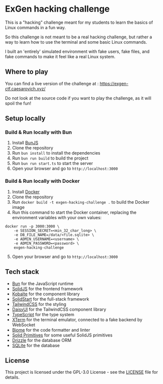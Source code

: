 # ExGen hacking challenge

This is a "hacking" challenge meant for my students to learn the basics of Linux commands in a fun way.

So this challenge is not meant to be a real hacking challenge, but rather a way to learn how to use the terminal and some basic Linux commands.

I built an 'entirely' simulated environment with fake users, fake files, and fake commands to make it feel like a real Linux system.

## Where to play

You can find a live version of the challenge at : https://exgen-ctf.caesarovich.xyz/

Do not look at the source code if you want to play the challenge, as it will spoil the fun!

## Setup locally


### Build & Run locally with Bun

1. Install [BunJS](https://bun.sh/)
2. Clone the repository
3. Run `bun install` to install the dependencies
4. Run `bun run build` to build the project
5. Run `bun run start.ts` to start the server
6. Open your browser and go to `http://localhost:3000`

### Build & Run locally with Docker
1. Install [Docker](https://www.docker.com/)
2. Clone the repository
3. Run `docker build -t exgen-hacking-challenge .` to build the Docker image
4. Run this command to start the Docker container, replacing the environment variables with your own values:
```
docker run -p 3000:3000 \
	-e SESSION_SECRET=<min_32_char_long> \
	-e DB_FILE_NAME=/data/<file.sqlite> \
	-e ADMIN_USERNAME=<username> \
	-e ADMIN_PASSWORD=<password> \
	exgen-hacking-challenge
``` 
5. Open your browser and go to `http://localhost:3000`

## Tech stack

- [Bun](https://bun.sh/) for the JavaScript runtime
- [SolidJS](https://solidjs.com/) for the frontend framework
- [Kobalte](https://kobalte.dev/) for the component library
- [SolidStart](https://start.solidjs.com/) for the full-stack framework
- [TailwindCSS](https://tailwindcss.com/) for the styling
- [DaisyUI](https://daisyui.com/) for the TailwindCSS component library
- [TypeScript](https://www.typescriptlang.org/) for the type system
- [XTerm](https://xtermjs.org/) for the terminal emulator, connected to a fake backend by WebSocket
- [Biome](https://biomejs.dev/) for the code formatter and linter
- [Solid Primitives](https://primitives.solidjs.community/) for some useful SolidJS primitives
- [Drizzle](https://orm.drizzle.team/) for the database ORM
- [SQLite](https://www.sqlite.org/index.html) for the database


## License

This project is licensed under the GPL-3.0 License - see the [LICENSE](LICENSE) file for details.